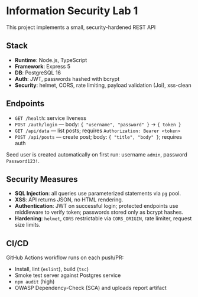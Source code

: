 # Information Security Lab 1

This project implements a small, security-hardened REST API

## Stack

- **Runtime**: Node.js, TypeScript
- **Framework**: Express 5
- **DB**: PostgreSQL 16
- **Auth**: JWT, passwords hashed with bcrypt
- **Security**: helmet, CORS, rate limiting, payload validation (Joi), xss-clean

## Endpoints

- `GET /health`: service liveness
- `POST /auth/login` — body: `{ "username", "password" }` -> `{ token }`
- `GET /api/data` — list posts; requires `Authorization: Bearer <token>`
- `POST /api/posts` — create post; body: `{ "title", "body" }`; requires auth

Seed user is created automatically on first run: username `admin`, password `Password123!`.

## Security Measures

- **SQL Injection**: all queries use parameterized statements via `pg` pool.
- **XSS**: API returns JSON, no HTML rendering.
- **Authentication**: JWT on successful login; protected endpoints use middleware to verify token; passwords stored only as bcrypt hashes.
- **Hardening**: `helmet`, `CORS` restrictable via `CORS_ORIGIN`, rate limiter, request size limits.

## CI/CD

GitHub Actions workflow runs on each push/PR:

- Install, lint (`eslint`), build (`tsc`)
- Smoke test server against Postgres service
- `npm audit` (high)
- OWASP Dependency-Check (SCA) and uploads report artifact
